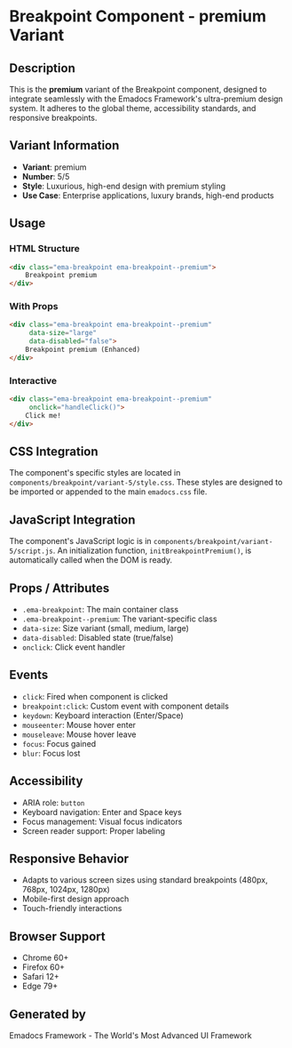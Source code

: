 # Breakpoint Component - premium Variant

## Description
This is the **premium** variant of the Breakpoint component, designed to integrate seamlessly with the Emadocs Framework's ultra-premium design system. It adheres to the global theme, accessibility standards, and responsive breakpoints.

## Variant Information
- **Variant**: premium
- **Number**: 5/5
- **Style**: Luxurious, high-end design with premium styling
- **Use Case**: Enterprise applications, luxury brands, high-end products

## Usage

### HTML Structure
```html
<div class="ema-breakpoint ema-breakpoint--premium">
    Breakpoint premium
</div>
```

### With Props
```html
<div class="ema-breakpoint ema-breakpoint--premium" 
     data-size="large" 
     data-disabled="false">
    Breakpoint premium (Enhanced)
</div>
```

### Interactive
```html
<div class="ema-breakpoint ema-breakpoint--premium" 
     onclick="handleClick()">
    Click me!
</div>
```

## CSS Integration
The component's specific styles are located in `components/breakpoint/variant-5/style.css`. These styles are designed to be imported or appended to the main `emadocs.css` file.

## JavaScript Integration
The component's JavaScript logic is in `components/breakpoint/variant-5/script.js`. An initialization function, `initBreakpointPremium()`, is automatically called when the DOM is ready.

## Props / Attributes
- `.ema-breakpoint`: The main container class
- `.ema-breakpoint--premium`: The variant-specific class
- `data-size`: Size variant (small, medium, large)
- `data-disabled`: Disabled state (true/false)
- `onclick`: Click event handler

## Events
- `click`: Fired when component is clicked
- `breakpoint:click`: Custom event with component details
- `keydown`: Keyboard interaction (Enter/Space)
- `mouseenter`: Mouse hover enter
- `mouseleave`: Mouse hover leave
- `focus`: Focus gained
- `blur`: Focus lost

## Accessibility
- ARIA role: `button`
- Keyboard navigation: Enter and Space keys
- Focus management: Visual focus indicators
- Screen reader support: Proper labeling

## Responsive Behavior
- Adapts to various screen sizes using standard breakpoints (480px, 768px, 1024px, 1280px)
- Mobile-first design approach
- Touch-friendly interactions

## Browser Support
- Chrome 60+
- Firefox 60+
- Safari 12+
- Edge 79+

## Generated by
Emadocs Framework - The World's Most Advanced UI Framework
